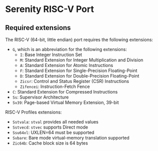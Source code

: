 # Serenity RISC-V Port

## Required extensions

The RISC-V (64-bit, little endian) port requires the following extensions:

- `G`, which is an abbreviation for the following extensions:
    - `I`: Base Integer Instruction Set
    - `M`: Standard Extension for Integer Multiplication and Division
    - `A`: Standard Extension for Atomic Instructions
    - `F`: Standard Extension for Single-Precision Floating-Point
    - `D`: Standard Extension for Double-Precision Floating-Point
    - `Zicsr`: Control and Status Register (CSR) Instructions
    - `Zifencei`: Instruction-Fetch Fence
- `C`: Standard Extension for Compressed Instructions
- `Ss`: Supervisor Architecture
- `Sv39`: Page-based Virtual Memory Extension, 39-bit

RISC-V Profiles extensions:
- `Sstvala`: `stval` provides all needed values
- `Sstvecd`: `stvec` supports Direct mode
- `Ssu64xl`: UXLEN=64 must be supported
- `Svbare`: Bare mode virtual-memory translation supported
- `Zic64b`: Cache block size is 64 bytes
